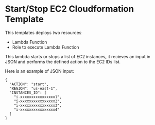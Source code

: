 # Start/Stop EC2 Cloudformation Template

This templates deploys two resources:

- Lambda Function
- Role to execute Lambda Function

This lambda starts or stops a list of EC2 instances, it recieves an input in JSON and performs the defined action to the EC2 IDs list.

Here is an example of JSON input:

```
{
  "ACTION": "start",
  "REGION": "us-east-1",
  "INSTANCES_ID": [
    "i-xxxxxxxxxxxxxxxx1",
    "i-xxxxxxxxxxxxxxxx2",
    "i-xxxxxxxxxxxxxxxx3",
    "i-xxxxxxxxxxxxxxxx4"
  ]
}
``` 
